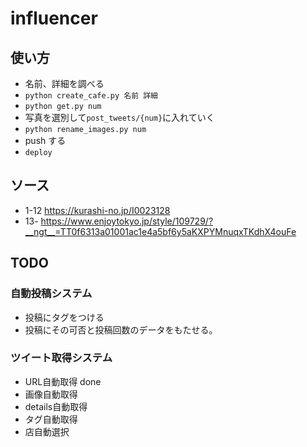 # influencer

## 使い方

- 名前、詳細を調べる
- `python create_cafe.py 名前 詳細`
- `python get.py num`
- 写真を選別して`post_tweets/{num}`に入れていく
- `python rename_images.py num`
- push する
- `deploy`


## ソース
- 1-12
https://kurashi-no.jp/I0023128
- 13-
https://www.enjoytokyo.jp/style/109729/?__ngt__=TT0f6313a01001ac1e4a5bf6y5aKXPYMnuqxTKdhX4ouFe




## TODO
### 自動投稿システム
- 投稿にタグをつける
- 投稿にその可否と投稿回数のデータをもたせる。

### ツイート取得システム
- URL自動取得 done
- 画像自動取得
- details自動取得
- タグ自動取得
- 店自動選択
